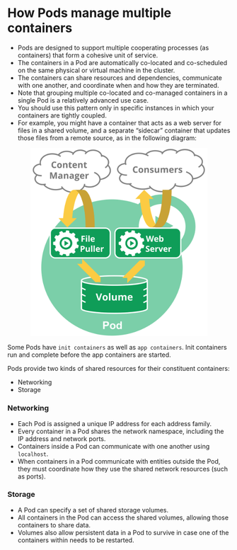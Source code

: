 # How Pods manage multiple containers

- Pods are designed to support multiple cooperating processes (as containers) that form a cohesive unit of service. 
- The containers in a Pod are automatically co-located and co-scheduled on the same physical or virtual machine in the cluster. 
- The containers can share resources and dependencies, communicate with one another, and coordinate when and how they are terminated.
- Note that grouping multiple co-located and co-managed containers in a single Pod is a relatively advanced use case. 
- You should use this pattern only in specific instances in which your containers are tightly coupled. 
- For example, you might have a container that acts as a web server for files in a shared volume, and a separate “sidecar” container that updates those files from a remote source, as in the following diagram:

<p align="center">
  <img src="multiple-container-pod-eg.svg" width="400">
</p>  


Some Pods have `init containers` as well as `app containers`. Init containers run and complete before the app containers are started.

Pods provide two kinds of shared resources for their constituent containers: 

- Networking
- Storage

### Networking

- Each Pod is assigned a unique IP address for each address family. 
- Every container in a Pod shares the network namespace, including the IP address and network ports. 
- Containers inside a Pod can communicate with one another using `localhost`. 
- When containers in a Pod communicate with entities outside the Pod, they must coordinate how they use the shared network resources (such as ports).

### Storage

- A Pod can specify a set of shared storage volumes. 
- All containers in the Pod can access the shared volumes, allowing those containers to share data. 
- Volumes also allow persistent data in a Pod to survive in case one of the containers within needs to be restarted.

